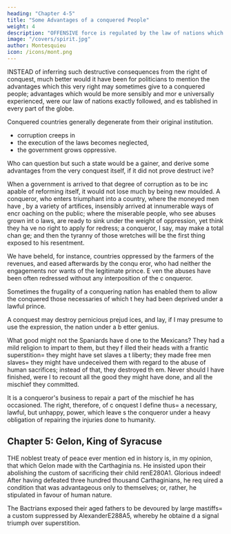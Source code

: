 ```yaml
---
heading: "Chapter 4-5"
title: "Some Advantages of a conquered People"
weight: 4
description: "OFFENSIVE force is regulated by the law of nations which is the political law of each country relative to other countries"
image: "/covers/spirit.jpg"
author: Montesquieu
icon: /icons/mont.png
---
```




INSTEAD of inferring such destructive consequences from the right of conquest, much better would it have been for politicians to mention the advantages which this very right may sometimes give to a conquered people; advantages which would be more sensibly and mor e universally experienced, were our law of nations exactly followed, and es tablished in every part of the globe.

Conquered countries generally degenerate from their original institution. 
- corruption creeps in
- the execution of the laws becomes neglected, 
- the government grows oppressive. 

Who can question but such a state would be a gainer, and derive  some advantages from the very conquest itself, if it did not prove destruct ive? 

When a government is arrived to that degree of corruption as to be inc apable of reforming itself, it would not lose much by being new moulded. A  conqueror, who enters triumphant into a country, where the moneyed men have , by a variety of artifices, insensibly arrived at innumerable ways of encr oaching on the public; where the miserable people, who see abuses grown int o laws, are ready to sink under the weight of oppression, yet think they ha ve no right to apply for redress; a conqueror, I say, may make a total chan ge; and then the tyranny of those wretches will be the first thing exposed  to his resentment.

We have beheld, for instance, countries  oppressed by the farmers of the revenues, and eased afterwards by the conqu eror, who had neither the engagements nor wants of the legitimate prince. E ven the abuses have been often redressed without any interposition of the c onqueror.

Sometimes the frugality of a conquering  nation has enabled them to allow the conquered those necessaries of which t hey had been deprived under a lawful prince.

A conquest may destroy pernicious prejud ices, and lay, if I may presume to use the expression, the nation under a b etter genius.

What good might not the Spaniards have d one to the Mexicans? They had a mild religion to impart to them, but they f illed their heads with a frantic superstition= they might have set slaves a t liberty; they made free men slaves= they might have undeceived them with  regard to the abuse of human sacrifices; instead of that, they destroyed th em. Never should I have finished, were I to recount all the good they might have done, and all the mischief they committed.

It is a conqueror's business to repair a part of the mischief he has occasioned. The right, therefore, of c onquest I define thus= a necessary, lawful, but unhappy, power, which leave s the conqueror under a heavy obligation of repairing the injuries done to  humanity.



## Chapter 5: Gelon, King of Syracuse

THE noblest treaty of peace ever mention ed in history is, in my opinion, that which Gelon made with the Carthaginia ns. He insisted upon their abolishing the custom of sacrificing their child renE280A1. Glorious indeed! After having defeated three hundred thousand Carthaginians, he req uired a condition that was advantageous only to themselves; or, rather, he  stipulated in favour of human nature.

The Bactrians exposed their aged fathers to be devoured by large mastiffs= a custom suppressed by AlexanderE288A5, whereby he obtaine d a signal triumph over superstition.
